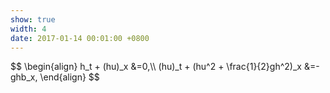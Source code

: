 ```yaml
---
show: true
width: 4
date: 2017-01-14 00:01:00 +0800
---
```

<div class="p-4 text-center">
$$
\begin{align}
h_t + (hu)_x &=0,\\
(hu)_t + (hu^2 + \frac{1}{2}gh^2)_x &=-ghb_x,
\end{align}
$$
</div>